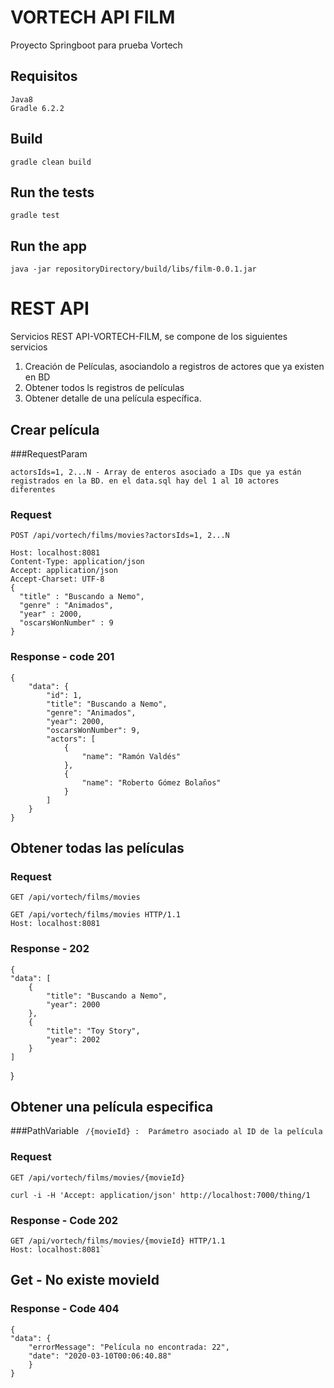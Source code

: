 # VORTECH API FILM

Proyecto Springboot para prueba Vortech

## Requisitos

	Java8
	Gradle 6.2.2

## Build

    gradle clean build

## Run the tests

    gradle test

## Run the app

    java -jar repositoryDirectory/build/libs/film-0.0.1.jar



# REST API

Servicios REST API-VORTECH-FILM, se compone de los siguientes servicios
1. Creación de Películas, asociandolo a registros de actores que ya existen en BD
2. Obtener todos ls registros de películas
3. Obtener detalle de una película específica.

## Crear película
###RequestParam


    actorsIds=1, 2...N - Array de enteros asociado a IDs que ya están registrados en la BD. en el data.sql hay del 1 al 10 actores diferentes
### Request

`POST /api/vortech/films/movies?actorsIds=1, 2...N`

    Host: localhost:8081
    Content-Type: application/json
    Accept: application/json
    Accept-Charset: UTF-8
    {
      "title" : "Buscando a Nemo",
      "genre" : "Animados",
      "year" : 2000,
      "oscarsWonNumber" : 9
    }

### Response - code 201

    {
        "data": {
            "id": 1,
            "title": "Buscando a Nemo",
            "genre": "Animados",
            "year": 2000,
            "oscarsWonNumber": 9,
            "actors": [
                {
                    "name": "Ramón Valdés"
                },
                {
                    "name": "Roberto Gómez Bolaños"
                }
            ]
        }
    }

## Obtener todas las películas

### Request

`GET /api/vortech/films/movies`

    GET /api/vortech/films/movies HTTP/1.1
    Host: localhost:8081

### Response - 202

    {
    "data": [
        {
            "title": "Buscando a Nemo",
            "year": 2000
        },
        {
            "title": "Toy Story",
            "year": 2002
        }
    ]
}

## Obtener una película especifica
###PathVariable
` /{movieId} :  Parámetro asociado al ID de la película`
### Request

`GET /api/vortech/films/movies/{movieId}`

    curl -i -H 'Accept: application/json' http://localhost:7000/thing/1

### Response - Code 202

    GET /api/vortech/films/movies/{movieId} HTTP/1.1
    Host: localhost:8081`

## Get - No existe movieId

### Response - Code 404

    {
    "data": {
        "errorMessage": "Película no encontrada: 22",
        "date": "2020-03-10T00:06:40.88"
    	}
	}


